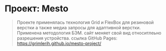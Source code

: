 # Проект: Mesto
> Проекте применялась технология Grid и FlexBox для резиновой верстки а также медиа запросы для адаптивной верстки. Применена методология БЭМ.
> сайт меняет свой вид относитлеьно разрешения устройства.
> ссылка GitHub Pages: https://grimlerih.github.io/mesto-project/
